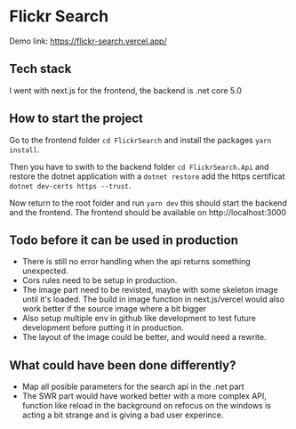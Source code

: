 # Flickr Search

Demo link: https://flickr-search.vercel.app/

## Tech stack
I went with next.js for the frontend, the backend is .net core 5.0

## How to start the project
Go to the frontend folder `cd FlickrSearch` and install the packages `yarn install`.

Then you have to swith to the backend folder `cd FlickrSearch.Api` and restore the dotnet application with a `dotnet restore` add the https certificat `dotnet dev-certs https --trust`.

Now return to the root folder and run `yarn dev` this should start the backend and the frontend.
The frontend should be available on http://localhost:3000

## Todo before it can be used in production
* There is still no error handling when the api returns something unexpected.
* Cors rules need to be setup in production.
* The image part need to be revisted, maybe with some skeleton image until it's loaded. The build in image function in next.js/vercel would also work better if the source image where a bit bigger
* Also setup multiple env in github like development to test future development before putting it in production.
* The layout of the image could be better, and would need a rewrite.


## What could have been done differently?
* Map all posible parameters for the search api in the .net part
* The SWR part would have worked better with a more complex API, function like reload in the background on refocus on the windows is acting a bit strange and is giving a bad user experince.
